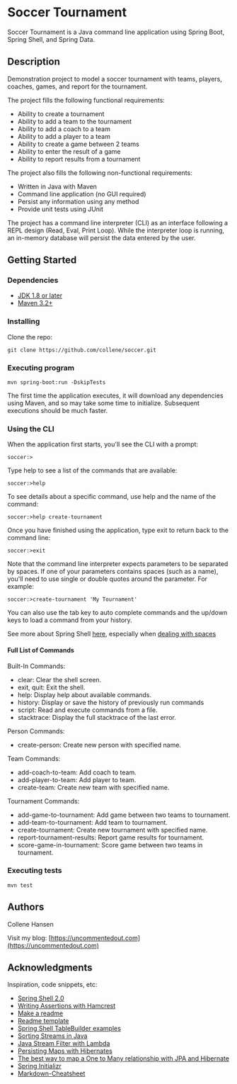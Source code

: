 # Soccer Tournament

Soccer Tournament is a Java command line application using Spring Boot, Spring Shell, and Spring Data.

## Description

Demonstration project to model a soccer tournament with teams, players, coaches, games, and report for the tournament.  

The project fills the following functional requirements:
* Ability to create a tournament
* Ability to add a team to the tournament
* Ability to add a coach to a team
* Ability to add a player to a team
* Ability to create a game between 2 teams
* Ability to enter the result of a game
* Ability to report results from a tournament

The project also fills the following non-functional requirements:
* Written in Java with Maven
* Command line application (no GUI required)
* Persist any information using any method
* Provide unit tests using JUnit

The project has a command line interpreter (CLI) as an interface following a REPL design (Read, Eval, Print Loop).  While the interpreter loop is running, an in-memory database will persist the data entered by the user.

## Getting Started

### Dependencies

* [JDK 1.8 or later](http://www.oracle.com/technetwork/java/javase/downloads/index.html)
* [Maven 3.2+](https://maven.apache.org/download.cgi)

### Installing

Clone the repo:
```
git clone https://github.com/collene/soccer.git
```

### Executing program
```
mvn spring-boot:run -DskipTests
```
The first time the application executes, it will download any dependencies using Maven, and so may take some time to initialize.  Subsequent executions should be much faster.

### Using the CLI

When the application first starts, you'll see the CLI with a prompt:
```
soccer:>
```
Type help to see a list of the commands that are available:
```
soccer:>help
```
To see details about a specific command, use help and the name of the command:
```
soccer:>help create-tournament
```
Once you have finished using the application, type exit to return back to the command line:
```
soccer:>exit
```
Note that the command line interpreter expects parameters to be separated by spaces.  If one of your parameters contains spaces (such as a name), you'll need to use single or double quotes around the parameter.  For example:
```
soccer:>create-tournament 'My Tournament'
```
You can also use the tab key to auto complete commands and the up/down keys to load a command from your history.

See more about Spring Shell [here](https://docs.spring.io/spring-shell/docs/2.0.0.RELEASE/reference/htmlsingle/), especially when [dealing with spaces](https://docs.spring.io/spring-shell/docs/2.0.0.RELEASE/reference/htmlsingle/#quotes-handling)
#### Full List of Commands
Built-In Commands:
* clear: Clear the shell screen.
* exit, quit: Exit the shell.
* help: Display help about available commands.
* history: Display or save the history of previously run commands
* script: Read and execute commands from a file.
* stacktrace: Display the full stacktrace of the last error.

Person Commands:
* create-person: Create new person with specified name.

Team Commands:
* add-coach-to-team: Add coach to team.
* add-player-to-team: Add player to team.
* create-team: Create new team with specified name.

Tournament Commands:
* add-game-to-tournament: Add game between two teams to tournament.
* add-team-to-tournament: Add team to tournament.
* create-tournament: Create new tournament with specified name.
* report-tournament-results: Report game results for tournament.
* score-game-in-tournament: Score game between two teams in tournament.

### Executing tests
```
mvn test
```

## Authors

Collene Hansen 

Visit my blog: [https://uncommentedout.com](https://uncommentedout.com)

## Acknowledgments

Inspiration, code snippets, etc:

* [Spring Shell 2.0](https://docs.spring.io/spring-shell/docs/2.0.0.RELEASE/reference/htmlsingle/)
* [Writing Assertions with Hamcrest](https://www.petrikainulainen.net/programming/testing/junit-5-tutorial-writing-assertions-with-hamcrest/)
* [Make a readme](https://www.makeareadme.com/)
* [Readme template](https://gist.github.com/DomPizzie/7a5ff55ffa9081f2de27c315f5018afc)
* [Spring Shell TableBuilder examples](https://www.programcreek.com/java-api-examples/?api=org.springframework.shell.table.TableBuilder)
* [Sorting Streams in Java](https://howtodoinjava.com/java8/stream-sorting/)
* [Java Stream Filter with Lambda](https://www.baeldung.com/java-stream-filter-lambda)
* [Persisting Maps with Hibernates](https://www.baeldung.com/hibernate-persisting-map)
* [The best way to map a One to Many relationship with JPA and Hibernate](https://vladmihalcea.com/the-best-way-to-map-a-onetomany-association-with-jpa-and-hibernate/)
* [Spring Initializr](https://start.spring.io/)
* [Markdown-Cheatsheet](https://github.com/adam-p/markdown-here/wiki/Markdown-Cheatsheet)